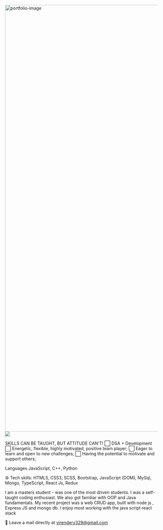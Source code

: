 <a href="https://virenv496.github.io/virender.codes/" target="_blank"><img src="https://media.giphy.com/media/KJbHomEjOvZKxsUVE2/giphy.gif" align="right" alt="portfolio-image" width="1400" height="auto"></a>
<a href="https://www.linkedin.com/in/virender-vishwakarma-952381176/" target="_blank"><img src="https://img.icons8.com/color/96/000000/linkedin-2.png"/></a>





SKILLS CAN BE TAUGHT, BUT ATTITUDE CAN'T!
⬜️ DSA + Development
⬜️ Energetic, flexible, highly motivated, positive team player;
⬜️ Eager to learn and open to new challenges;
⬜️ Having the potential to motivate and support others;

Languages JavaScript, C++, Python

⚙️ Tech skills: HTML5, CSS3, SCSS, Bootstrap, JavaScript (DOM), MySql, Mongo, TypeScript, React Js, Redux

I am a masters student - was one of the most driven students. I was a self-taught coding enthusiast.
We also got familiar with OOP and Java fundamentals. My recent project was a web CRUD app, built with node js , Express JS and mongo db. I enjoy most working with the java script react stack

📩 Leave a mail directly at virenderv329@gmail.com








